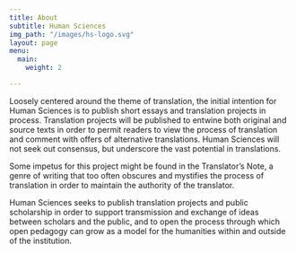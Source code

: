 ```yaml
---
title: About
subtitle: Human Sciences
img_path: "/images/hs-logo.svg"
layout: page
menu:
  main:
    weight: 2

---
```

Loosely centered around the theme of translation, the initial intention for Human Sciences is to publish short essays and translation projects in process. Translation projects will be published to entwine both original and source texts in order to permit readers to view the process of translation and comment with offers of alternative translations. Human Sciences will not seek out consensus, but underscore the vast potential in translations.

Some impetus for this project might be found in the Translator’s Note, a genre of writing that too often obscures and mystifies the process of translation in order to maintain the authority of the translator.

Human Sciences seeks to publish translation projects and public scholarship in order to support transmission and exchange of ideas between scholars and the public, and to open the process through which open pedagogy can grow as a model for the humanities within and outside of the institution.